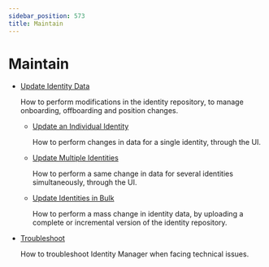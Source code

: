```yaml
---
sidebar_position: 573
title: Maintain
---
```


# Maintain

* [Update Identity Data](identity-data-modification/index "Update Identity Data")

  How to perform modifications in the identity repository, to manage onboarding, offboarding and position changes.

  * [Update an Individual Identity](identity-data-modification/individual-update/index)

    How to perform changes in data for a single identity, through the UI.
  * [Update Multiple Identities](identity-data-modification/multiple-update/index "Update Multiple Identities")

    How to perform a same change in data for several identities simultaneously, through the UI.
  * [Update Identities in Bulk](identity-data-modification/mass-update/index "Update Identities in Bulk")

    How to perform a mass change in identity data, by uploading a complete or incremental version of the identity repository.
* [Troubleshoot](troubleshooting/index "Troubleshoot")

  How to troubleshoot Identity Manager when facing technical issues.